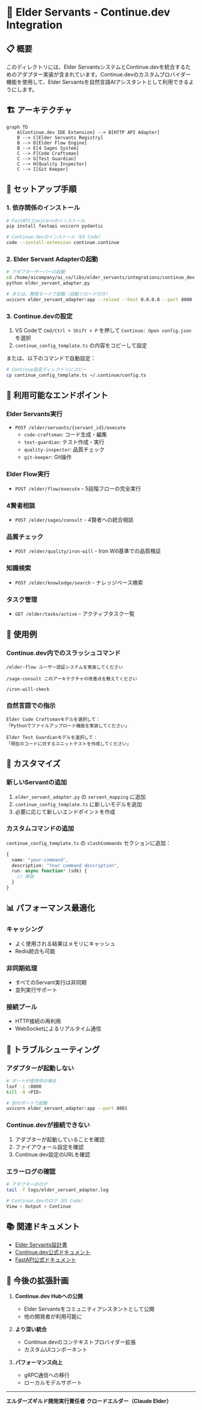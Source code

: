 # 🔌 Elder Servants - Continue.dev Integration

## 📋 概要

このディレクトリには、Elder ServantsシステムとContinue.devを統合するためのアダプター実装が含まれています。Continue.devのカスタムプロバイダー機能を使用して、Elder Servantsを自然言語AIアシスタントとして利用できるようにします。

## 🏗️ アーキテクチャ

```mermaid
graph TD
    A[Continue.dev IDE Extension] --> B[HTTP API Adapter]
    B --> C[Elder Servants Registry]
    B --> D[Elder Flow Engine]
    B --> E[4 Sages System]
    C --> F[Code Craftsman]
    C --> G[Test Guardian]
    C --> H[Quality Inspector]
    C --> I[Git Keeper]
```

## 🚀 セットアップ手順

### 1. 依存関係のインストール

```bash
# FastAPIとuvicornのインストール
pip install fastapi uvicorn pydantic

# Continue.devのインストール（VS Code）
code --install-extension continue.continue
```

### 2. Elder Servant Adapterの起動

```bash
# アダプターサーバーの起動
cd /home/aicompany/ai_co/libs/elder_servants/integrations/continue_dev
python elder_servant_adapter.py

# または、開発モードで起動（自動リロード付き）
uvicorn elder_servant_adapter:app --reload --host 0.0.0.0 --port 8000
```

### 3. Continue.devの設定

1. VS Codeで `Cmd/Ctrl + Shift + P` を押して `Continue: Open config.json` を選択
2. `continue_config_template.ts` の内容をコピーして設定

または、以下のコマンドで自動設定：

```bash
# Continue設定ディレクトリにコピー
cp continue_config_template.ts ~/.continue/config.ts
```

## 📡 利用可能なエンドポイント

### Elder Servants実行
- `POST /elder/servants/{servant_id}/execute`
  - `code-craftsman`: コード生成・編集
  - `test-guardian`: テスト作成・実行
  - `quality-inspector`: 品質チェック
  - `git-keeper`: Git操作

### Elder Flow実行
- `POST /elder/flow/execute` - 5段階フローの完全実行

### 4賢者相談
- `POST /elder/sages/consult` - 4賢者への統合相談

### 品質チェック
- `POST /elder/quality/iron-will` - Iron Will基準での品質検証

### 知識検索
- `POST /elder/knowledge/search` - ナレッジベース検索

### タスク管理
- `GET /elder/tasks/active` - アクティブタスク一覧

## 🎯 使用例

### Continue.dev内でのスラッシュコマンド

```
/elder-flow ユーザー認証システムを実装してください

/sage-consult このアーキテクチャの改善点を教えてください

/iron-will-check
```

### 自然言語での指示

```
Elder Code Craftsmanモデルを選択して：
「Pythonでファイルアップロード機能を実装してください」

Elder Test Guardianモデルを選択して：
「現在のコードに対するユニットテストを作成してください」
```

## 🔧 カスタマイズ

### 新しいServantの追加

1. `elder_servant_adapter.py` の `servant_mapping` に追加
2. `continue_config_template.ts` に新しいモデルを追加
3. 必要に応じて新しいエンドポイントを作成

### カスタムコマンドの追加

`continue_config_template.ts` の `slashCommands` セクションに追加：

```typescript
{
  name: "your-command",
  description: "Your command description",
  run: async function* (sdk) {
    // 実装
  }
}
```

## 📊 パフォーマンス最適化

### キャッシング
- よく使用される結果はメモリにキャッシュ
- Redis統合も可能

### 非同期処理
- すべてのServant実行は非同期
- 並列実行サポート

### 接続プール
- HTTP接続の再利用
- WebSocketによるリアルタイム通信

## 🐛 トラブルシューティング

### アダプターが起動しない
```bash
# ポートが使用中の場合
lsof -i :8000
kill -9 <PID>

# 別のポートで起動
uvicorn elder_servant_adapter:app --port 8001
```

### Continue.devが接続できない
1. アダプターが起動していることを確認
2. ファイアウォール設定を確認
3. Continue.dev設定のURLを確認

### エラーログの確認
```bash
# アダプターのログ
tail -f logs/elder_servant_adapter.log

# Continue.devのログ（VS Code）
View > Output > Continue
```

## 📚 関連ドキュメント

- [Elder Servants設計書](../../docs/ELDER_SERVANTS_32_SYSTEM_DESIGN.md)
- [Continue.dev公式ドキュメント](https://continue.dev/docs)
- [FastAPI公式ドキュメント](https://fastapi.tiangolo.com)

## 🚀 今後の拡張計画

1. **Continue.dev Hubへの公開**
   - Elder Servantsをコミュニティアシスタントとして公開
   - 他の開発者が利用可能に

2. **より深い統合**
   - Continue.devのコンテキストプロバイダー拡張
   - カスタムUIコンポーネント

3. **パフォーマンス向上**
   - gRPC通信への移行
   - ローカルモデルサポート

---
**エルダーズギルド開発実行責任者**
**クロードエルダー（Claude Elder）**
